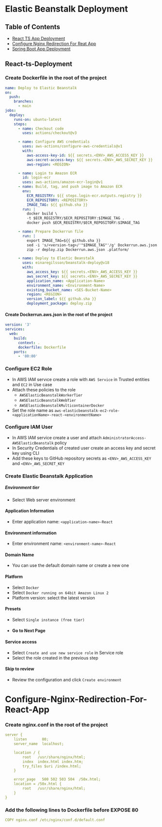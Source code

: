 # Elastic Beanstalk Deployment

## Table of Contents

- [React TS App Deployment](#React-ts-Deployment)
- [Configure Nginx Redirection For Reat App](#Configure-Nginx-Redirection-For-React-App)
- [Spring Boot App Deployment](#spring-boot-deployment)

## React-ts-Deployment

### Create Dockerfile in the root of the project
```yaml
name: Deploy to Elastic Beanstalk
on:
  push:
    branches:
      - main
jobs:
  deploy:
    runs-on: ubuntu-latest
    steps:
      - name: Checkout code
        uses: actions/checkout@v3

      - name: Configure AWS credentials
        uses: aws-actions/configure-aws-credentials@v1
        with:
          aws-access-key-id: ${{ secrets.<ENV>_AWS_ACCESS_KEY }}
          aws-secret-access-key: ${{ secrets.<ENV>_AWS_SECRET_KEY }}
          aws-region: <REGION>

      - name: Login to Amazon ECR
        id: login-ecr
        uses: aws-actions/amazon-ecr-login@v1
      - name: Build, tag, and push image to Amazon ECR
        env:
          ECR_REGISTRY: ${{ steps.login-ecr.outputs.registry }}
          ECR_REPOSITORY: <REPOSITORY>
          IMAGE_TAG: ${{ github.sha }}
        run: |
          docker build \
          -t $ECR_REGISTRY/$ECR_REPOSITORY:$IMAGE_TAG .
          docker push $ECR_REGISTRY/$ECR_REPOSITORY:$IMAGE_TAG

      - name: Prepare Dockerrun file
        run: |
          export IMAGE_TAG=${{ github.sha }}
          sed -i 's/<version-tag>/'"$IMAGE_TAG"'/g' Dockerrun.aws.json
          zip -r deploy.zip Dockerrun.aws.json .platform/

      - name: Deploy to Elastic Beanstalk
        uses: einaregilsson/beanstalk-deploy@v18
        with:
          aws_access_key: ${{ secrets.<ENV>_AWS_ACCESS_KEY }}
          aws_secret_key: ${{ secrets.<ENV>_AWS_SECRET_KEY }}
          application_name: <Application-Name>
          environment_name: <Environment-Name>
          existing_bucket_name: <SES-Bucket-Name>
          region: <REGION>
          version_label: ${{ github.sha }}
          deployment_package: deploy.zip
```

#### Create Dockerrun.aws.json in the root of the project
```yaml
version: '3'
services:
  web:
    build:
      context: .
      dockerfile: Dockerfile
    ports:
      - '80:80'
``` 

### Configure EC2 Role

- In AWS IAM servıce create a role with `AWS Service`
  in Trusted entities and `EC2` in Use case
- Attach these policies to the role
  - `AWSElasticBeanstalkWorkerTier`
  - `AWSElasticBeanstalkWebTier`
  - `AWSElasticBeanstalkMulticontainerDocker`
- Set the role name
  as ```aws-elasticbeanstalk-ec2-role-<applicationName>-react-<environmentName>```

### Configure IAM User

- In AWS IAM service create a user and attach ```AdministratorAccess-AWSElasticBeanstalk``` policy
- In Security Credentials of created user create an access key and secret key using CLI
- Add these keys to GitHub repository secrets as `<ENV>_AWS_ACCESS_KEY` and `<ENV>_AWS_SECRET_KEY`

### Create Elastic Beanstalk Application

##### Environment tier

- Select Web server environment

#### Application Information

- Enter application name: `<application-name>-React`

#### Environment information

- Enter environment name: `<environment-name>-React`

#### Domain Name

- You can use the default domain name or create a new one

#### Platform

- Select `Docker`
- Select `Docker running on 64bit Amazon Linux 2`
- Platform version: select the latest version

#### Presets

- Select `Single instance (free tier)`

- #### Go to Next Page

#### Service access

- Select `Create and use new service role` in Service role
- Select the role created in the previous step
#### Skip to review
- Review the configuration and click `Create environment`



# Configure-Nginx-Redirection-For-React-App

### Create nginx.conf in the root of the project
```yaml
server {
    listen       80;
    server_name  localhost;

    location / {
        root   /usr/share/nginx/html;
        index  index.html index.htm;
        try_files $uri /index.html;
    }

    error_page   500 502 503 504  /50x.html;
    location = /50x.html {
        root   /usr/share/nginx/html;
    }
}
```

### Add the following lines to Dockerfile before EXPOSE 80
```yaml
COPY nginx.conf /etc/nginx/conf.d/default.conf
```